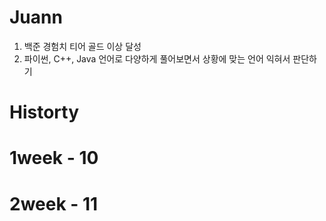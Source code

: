 # Juann
1. 백준 경험치 티어 골드 이상 달성
2. 파이썬, C++, Java 언어로 다양하게 풀어보면서
   상황에 맞는 언어 익혀서 판단하기

# Historty
# 1week - 10
# 2week - 11
   
